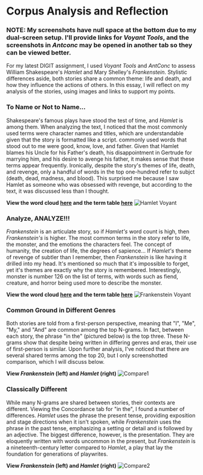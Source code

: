 # Corpus Analysis and Reflection

### **NOTE**: My screenshots have null space at the bottom due to my dual-screen setup. I'll provide links for *Voyant Tools*, and the screenshots in *Antconc* may be opened in another tab so they can be viewed better.

For my latest DIGIT assignment, I used *Voyant Tools* and *AntConc* to assess William Shakespeare's *Hamlet* and Mary Shelley's *Frankenstein*. Stylistic differences aside, both stories share a common theme: life and death, and how they influence the actions of others. In this essay, I will reflect on my analysis of the stories, using images and links to support my points. 

### To Name or Not to Name...
Shakespeare's famous plays have stood the test of time, and *Hamlet* is among them. When analyzing the text, I noticed that the most commonly used terms were character names and titles, which are understandable given that the story is formatted like a script. commonly used words that stood out to me were good, know, love, and father. Given that Hamlet blames his Uncle for his Father's death, his disappointment in Gertrude for marrying him, and his desire to avenge his father, it makes sense that these terms appear frequently. Ironically, despite the story's themes of life, death, and revenge, only a handful of words in the top one-hundred refer to subjct (death, dead, madness, and blood). This surprised me because I saw Hamlet as someone who was obsessed with revenge, but according to the text, it was discussed less than I thought. 

**View the word cloud [here](https://voyant-tools.org/?corpus=487312f4256c179805b51ccc9015d7cb&view=Cirrus ) and the term table [here](https://voyant-tools.org/?corpus=487312f4256c179805b51ccc9015d7cb&view=CorpusTerms)**
![Hamlet Voyant](https://raw.githubusercontent.com/arrowarchive/The-Arrowarchive/master/text/hamletvoyant.png)

### Analyze, ANALYZE!!!
*Frankenstein* is an articulate story, so if *Hamlet's* word count is high, then *Frankenstein's* is higher. The most common terms in the story refer to life, the monster, and the emotions the characters feel. The concept of humanity, the creation of life, the degrees of sapience... If *Hamlet's* theme of revenge of subtler than I remember, then *Frankenstein* is like having it drilled into my head. It's mentioned so much that it's impossible to forget, yet it's themes are exactly why the story is remembered. Interestingly, monster is number 126 on the list of terms, with words such as fiend, creature, and horror being used more to describe the monster. 

**View the word cloud [here](https://voyant-tools.org/?corpus=38b7a12b7a26f8ded816052bcc98d777&visible=185&view=Cirrus) and the term table [here](https://voyant-tools.org/?corpus=38b7a12b7a26f8ded816052bcc98d777&view=CorpusTerms)**
![Frankenstein Voyant](https://raw.githubusercontent.com/arrowarchive/The-Arrowarchive/master/text/frankensteinvoyant.png)

### Common Ground in Different Genres

Both stories are told from a first-person perspective, meaning that "I", "Me", "My," and "And" are common among the top N-grams. In fact, between each story, the phrase "in the" (pictured below) is the top three. These N-grams show that despite being written in differing genres and eras, their use of first-person is similar. Upon further analysis, I've noticed that there are several shared terms among the top 20, but I only screenshotted comparison, which I will discuss below.

**View *Frankenstein* (left) and *Hamlet* (right)**
![Compare1](https://raw.githubusercontent.com/arrowarchive/The-Arrowarchive/master/text/compare1.jpg)

### Classically Different

While many N-grams are shared between stories, their contexts are different. Viewing the Concordance tab for "in the", I found a number of differences. *Hamlet* uses the phrase the present tense, providing exposition and stage directions when it isn't spoken, while *Frankenstein* uses the phrase in the past tense, emphasizing a setting or detail and is followed by an adjective. The biggest difference, however, is the presentation. They are eloquently written with words uncommon in the present, but *Frankenstein* is a nineteenth-century letter compared to *Hamlet*, a play that lay the foundation for generations of playwrites. 

**View *Frankenstein* (left) and *Hamlet* (right)**
![Compare2](https://raw.githubusercontent.com/arrowarchive/The-Arrowarchive/master/text/compare2.png)
